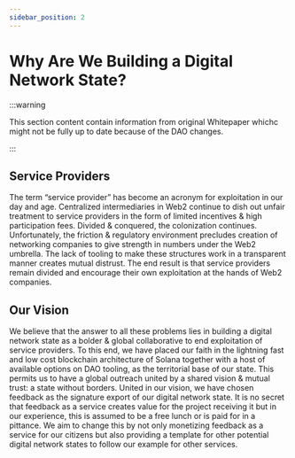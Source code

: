 ```yaml
---
sidebar_position: 2
---
```


# Why Are We Building a Digital Network State?

:::warning

This section content contain information from original Whitepaper whichc might not be fully up to date because of the DAO changes.

:::

## Service Providers

The term “service provider” has become an acronym for exploitation in our day and age. Centralized intermediaries in Web2 continue to dish
out unfair treatment to service providers in the form of limited incentives & high participation fees. Divided & conquered, the colonization
continues. Unfortunately, the friction & regulatory environment precludes creation of networking companies to give strength in numbers
under the Web2 umbrella. The lack of tooling to make these structures work in a transparent manner creates mutual distrust. The end result
is that service providers remain divided and encourage their own exploitation at the hands of Web2 companies.

## Our Vision

We believe that the answer to all these problems lies in building a digital network state as a bolder & global collaborative to end exploitation
of service providers. To this end, we have placed our faith in the lightning fast and low cost blockchain architecture of Solana together with a
host of available options on DAO tooling, as the territorial base of our state. This permits us to have a global outreach united by a shared
vision & mutual trust: a state without borders. United in our vision, we have chosen feedback as the signature export of our digital network
state. It is no secret that feedback as a service creates value for the project receiving it but in our experience, this is assumed to be a
free lunch or is paid for in a pittance. We aim to change this by not only monetizing feedback as a service for our citizens but also
providing a template for other potential digital network states to follow our example for other services.
